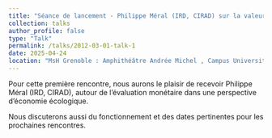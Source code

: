 ```yaml
---
title: "Séance de lancement - Philippe Méral (IRD, CIRAD) sur la valeur en économie écologique"
collection: talks
author_profile: false
type: "Talk"
permalink: /talks/2012-03-01-talk-1
date: 2025-04-24
location: "MsH Grenoble : Amphithéâtre Andrée Michel , Campus Universitaire UGA, 1221 Rue des Universités, 38610 Gières"
---
```


Pour cette première rencontre, nous aurons le plaisir de recevoir Philippe Méral (IRD, CIRAD), autour de l’évaluation monétaire dans une perspective d’économie écologique.

Nous discuterons aussi du fonctionnement et des dates pertinentes pour les prochaines rencontres. 

